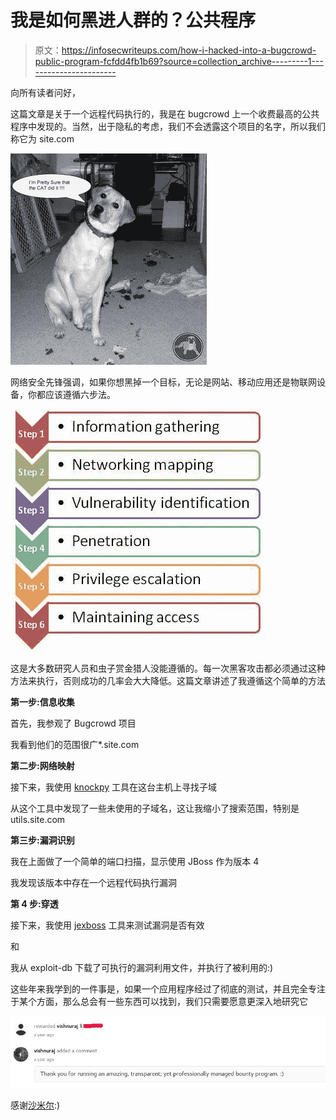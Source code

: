 # 我是如何黑进人群的？公共程序

> 原文：<https://infosecwriteups.com/how-i-hacked-into-a-bugcrowd-public-program-fcfdd4fb1b69?source=collection_archive---------1----------------------->

向所有读者问好，

这篇文章是关于一个远程代码执行的，我是在 bugcrowd 上一个收费最高的公共程序中发现的。当然，出于隐私的考虑，我们不会透露这个项目的名字，所以我们称它为 site.com

![](img/8b0c5bd0281e6ac0ebfd45b597871f0f.png)

网络安全先锋强调，如果你想黑掉一个目标，无论是网站、移动应用还是物联网设备，你都应该遵循六步法。

![](img/4081ed502c2114744c08050c20ac86f3.png)

这是大多数研究人员和虫子赏金猎人没能遵循的。每一次黑客攻击都必须通过这种方法来执行，否则成功的几率会大大降低。这篇文章讲述了我遵循这个简单的方法

**第一步:信息收集**

首先，我参观了 Bugcrowd 项目

我看到他们的范围很广*.site.com

**第二步:网络映射**

接下来，我使用 [knockpy](https://github.com/guelfoweb/knock) 工具在这台主机上寻找子域

从这个工具中发现了一些未使用的子域名，这让我缩小了搜索范围，特别是 utils.site.com

**第三步:漏洞识别**

我在上面做了一个简单的端口扫描，显示使用 JBoss 作为版本 4

我发现该版本中存在一个远程代码执行漏洞

**第 4 步:穿透**

接下来，我使用 [jexboss](https://github.com/joaomatosf/jexboss) 工具来测试漏洞是否有效

和

我从 exploit-db 下载了可执行的漏洞利用文件，并执行了被利用的:)

这些年来我学到的一件事是，如果一个应用程序经过了彻底的测试，并且完全专注于某个方面，那么总会有一些东西可以找到，我们只需要愿意更深入地研究它

![](img/9516d943bf23a5d6bc449901d1c50940.png)

感谢[沙米尔](https://www.facebook.com/Shahmeer.1994):)